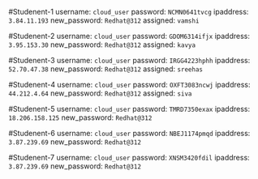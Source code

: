 #Studenent-1
  username: `cloud_user`
  password: `NCMN0641tvcg`
  ipaddress: `3.84.11.193`
  new_password: `Redhat@312`
  assigned:   `vamshi`
 
 #Studenent-2
  username: `cloud_user`
  password: `GDOM6314ifjx`
  ipaddress: `3.95.153.30`
  new_password: `Redhat@312`
  assigned: `kavya`
 
 #Studenent-3
  username: `cloud_user`
  password: `IRGG4223hphh`
  ipaddress: `52.70.47.38`
  new_password: `Redhat@312`
  assigned: `sreehas`

 #Studenent-4
  username: `cloud_user`
  password: `OXFT3083ncwj`
  ipaddress: `44.212.4.64`
  new_password: `Redhat@312`
  assigned:   `siva`


 #Studenent-5
  username: `cloud_user`
  password: `TMRD7350exax`
  ipaddress: `18.206.158.125`
  new_password: `Redhat@312`

 #Studenent-6
  username: `cloud_user`
  password: `NBEJ1174pmqd`
  ipaddress: `3.87.239.69`
  new_password: `Redhat@312`

 #Studenent-7
  username: `cloud_user`
  password: `XNSM3420fdil`
  ipaddress: `3.87.239.69`
  new_password: `Redhat@312`
